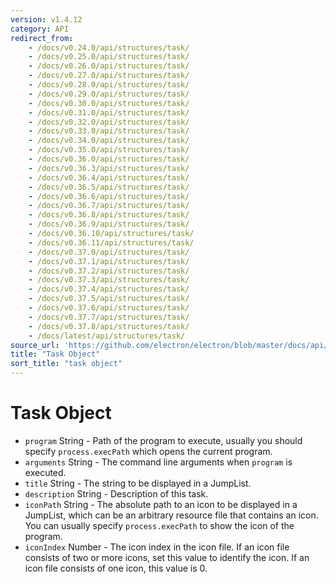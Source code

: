 ```yaml
---
version: v1.4.12
category: API
redirect_from:
    - /docs/v0.24.0/api/structures/task/
    - /docs/v0.25.0/api/structures/task/
    - /docs/v0.26.0/api/structures/task/
    - /docs/v0.27.0/api/structures/task/
    - /docs/v0.28.0/api/structures/task/
    - /docs/v0.29.0/api/structures/task/
    - /docs/v0.30.0/api/structures/task/
    - /docs/v0.31.0/api/structures/task/
    - /docs/v0.32.0/api/structures/task/
    - /docs/v0.33.0/api/structures/task/
    - /docs/v0.34.0/api/structures/task/
    - /docs/v0.35.0/api/structures/task/
    - /docs/v0.36.0/api/structures/task/
    - /docs/v0.36.3/api/structures/task/
    - /docs/v0.36.4/api/structures/task/
    - /docs/v0.36.5/api/structures/task/
    - /docs/v0.36.6/api/structures/task/
    - /docs/v0.36.7/api/structures/task/
    - /docs/v0.36.8/api/structures/task/
    - /docs/v0.36.9/api/structures/task/
    - /docs/v0.36.10/api/structures/task/
    - /docs/v0.36.11/api/structures/task/
    - /docs/v0.37.0/api/structures/task/
    - /docs/v0.37.1/api/structures/task/
    - /docs/v0.37.2/api/structures/task/
    - /docs/v0.37.3/api/structures/task/
    - /docs/v0.37.4/api/structures/task/
    - /docs/v0.37.5/api/structures/task/
    - /docs/v0.37.6/api/structures/task/
    - /docs/v0.37.7/api/structures/task/
    - /docs/v0.37.8/api/structures/task/
    - /docs/latest/api/structures/task/
source_url: 'https://github.com/electron/electron/blob/master/docs/api/structures/task.md'
title: "Task Object"
sort_title: "task object"
---
```


# Task Object

* `program` String - Path of the program to execute, usually you should
  specify `process.execPath` which opens the current program.
* `arguments` String - The command line arguments when `program` is
  executed.
* `title` String - The string to be displayed in a JumpList.
* `description` String - Description of this task.
* `iconPath` String - The absolute path to an icon to be displayed in a
  JumpList, which can be an arbitrary resource file that contains an icon. You
  can usually specify `process.execPath` to show the icon of the program.
* `iconIndex` Number - The icon index in the icon file. If an icon file
  consists of two or more icons, set this value to identify the icon. If an
  icon file consists of one icon, this value is 0.
